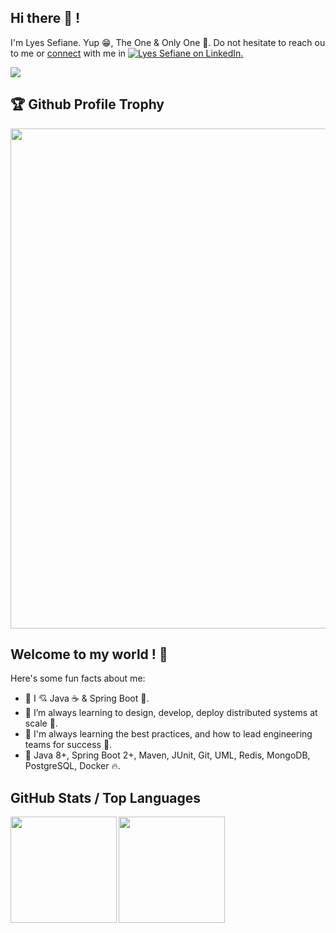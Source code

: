 ## Hi there 👋 !

I'm Lyes Sefiane. Yup 😁, The One & Only One 🧐. Do not hesitate to reach ou to me or [connect](#contact) with me in <a href="https://www.linkedin.com/in/lyes-sefiane/">
<img alt="Lyes Sefiane on LinkedIn" src="https://img.shields.io/badge/LinkedIn-0077B5?style=for-the-badge&logo=linkedin&logoColor=white" />.</a> 

![](https://komarev.com/ghpvc/?username=lyes-s&color=green)


## 🏆 Github Profile Trophy

<a href="https://github.com/ryo-ma/github-profile-trophy">
  <img width=800 src="https://github-profile-trophy.vercel.app/?username=lyes-s&column=8&theme=darkhub&no-frame=true"/>
</a>

<h2>Welcome to my world ! 🥳</h2>

Here's some fun facts about me:

- 🔭 I 💘 Java ☕️ & Spring Boot 🗽. 
- 🌱 I’m always learning to design, develop, deploy distributed systems at scale 🚀.
- 🎯 I'm always learning the best practices, and how to lead engineering teams for success 🎇.
- 💬 Java 8+, Spring Boot 2+, Maven, JUnit, Git, UML, Redis, MongoDB, PostgreSQL, Docker 🔥.


## GitHub Stats / Top Languages

<div>
  <img height="170" align="left" src="https://github-readme-stats.vercel.app/api?username=lyes-s&show_icons=true&theme=radical" />
  <img height="170" src="https://github-readme-stats.vercel.app/api/top-langs/?username=lyes-s&show_icons=true&layout=compact&theme=radical" />
</div>
